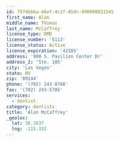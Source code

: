 ```yaml
---
id: f974bb6a-46ef-4c1f-85dc-940090031545
first_name: Alan
middle_name: Thomas
last_name: McCaffrey
license_type: DMD
license_number: '5113'
license_status: Active
license_expiration: '42185'
address: '900 S. Pavilion Center Dr'
address_2: 'Ste. 185'
city: 'Las Vegas'
state: NV
zip: '89144'
phone: '(702) 243-8788'
fax: '(702) 243-5785'
services:
  - dentist
category: dentists
title: 'Alan McCaffrey'
_geoloc:
  lat: 36.1637
  lng: -115.332
---
```

